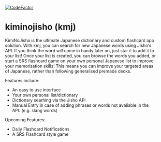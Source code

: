[![CodeFactor](https://www.codefactor.io/repository/github/lewisjwilson/kmj/badge)](https://www.codefactor.io/repository/github/lewisjwilson/kmj)

# kiminojisho (kmj)

KimiNoJisho is the ultimate Japanese dictionary and custom flashcard app solution. With kmj, you can search for new Japanese words using Jisho's API. If you think the word will come in handy later on, just star it to add it to your list! Once your list is created, you can browse the words you added, or start a SRS flashcard game on your own personal Japanese list to improve your memorisation skills! This means you can improve your targeted areas of Japanese, rather than following generalised premade decks.


Features include:
- An easy to use interface
- Your own personal list/dictionary
- Dictionary searhing via the Jisho API
- Manual Entry in case of adding phrases or words not avaliable in the API. (e.g. slang words)


Upcoming Features:
- Daily Flashcard Notifications
- A SRS Flashcard style game
